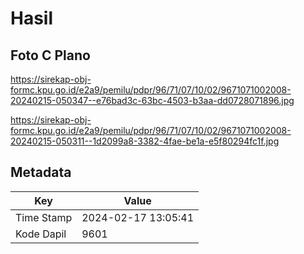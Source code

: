 # Hasil

## Foto C Plano

https://sirekap-obj-formc.kpu.go.id/e2a9/pemilu/pdpr/96/71/07/10/02/9671071002008-20240215-050347--e76bad3c-63bc-4503-b3aa-dd0728071896.jpg

https://sirekap-obj-formc.kpu.go.id/e2a9/pemilu/pdpr/96/71/07/10/02/9671071002008-20240215-050311--1d2099a8-3382-4fae-be1a-e5f80294fc1f.jpg


## Metadata

| Key        | Value               |
| ---------- | ------------------- |
| Time Stamp | 2024-02-17 13:05:41 |
| Kode Dapil | 9601                |



